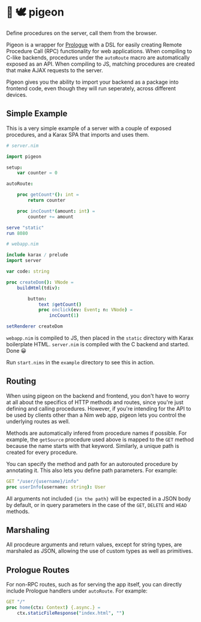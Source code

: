 # 👑 🕊️ pigeon

Define procedures on the server, call them from the browser.

Pigeon is a wrapper for [Prologue](https://github.com/planety/prologue) with a DSL for easily creating Remote Procedure Call (RPC) functionality for web applications. When compiling to C-like backends, procedures under the `autoRoute` macro are automatically exposed as an API. When compiling to JS, matching procedures are created that make AJAX requests to the server.

Pigeon gives you the ability to import your backend as a package into frontend code, even though they will run seperately, across different devices.

## Simple Example

This is a very simple example of a server with a couple of exposed procedures, and a Karax SPA that imports and uses them.

```nim
# server.nim

import pigeon

setup: 
    var counter = 0

autoRoute:

    proc getCount*(): int =
        return counter

    proc incCount*(amount: int) =
        counter += amount

serve "static"
run 8080
```


```nim
# webapp.nim

include karax / prelude
import server

var code: string

proc createDom(): VNode =
    buildHtml(tdiv):

        button:
            text $getCount()
            proc onclick(ev: Event; n: VNode) =
                incCount(1)

setRenderer createDom
```

`webapp.nim` is compiled to JS, then placed in the `static` directory with Karax boilerplate HTML. `server.nim` is compiled with the C backend and started. Done 😀

Run `start.nims` in the `example` directory to see this in action.

## Routing

When using pigeon on the backend and frontend, you don't have to worry at all about the specifics of HTTP methods and routes, since you're just defining and calling procedures. However, if you're intending for the API to be used by clients other than a Nim web app, pigeon lets you control the underlying routes as well.

Methods are automatically infered from procedure names if possible. For example, the `getSource` procedure used above is mapped to the `GET` method because the name starts with that keyword. Similarly, a unique path is created for every procedure.

You can specify the method and path for an autorouted procedure by annotating it. This also lets you define path parameters. For example:

```nim
GET "/user/{username}/info"
proc userInfo(username: string): User
```

All arguments not included `{in the path}` will be expected in a JSON body by default, or in query parameters in the case of the `GET`, `DELETE` and `HEAD` methods.

## Marshaling

All procdeure arguments and return values, except for string types, are marshaled as JSON, allowing the use of custom types as well as primitives.

## Prologue Routes

For non-RPC routes, such as for serving the app itself, you can directly include Prologue handlers under `autoRoute`. For example:

```nim
GET "/"
proc home(ctx: Context) {.async.} =
    ctx.staticFileResponse("index.html", "")
```